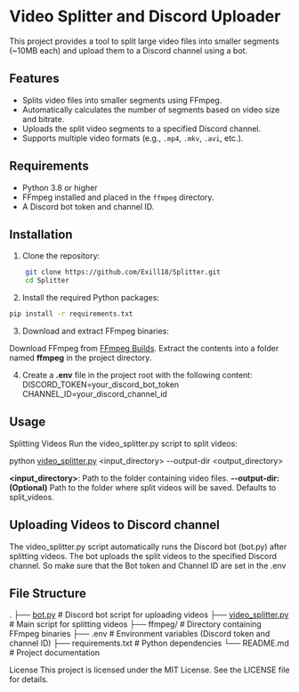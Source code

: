 # Video Splitter and Discord Uploader

This project provides a tool to split large video files into smaller segments (~10MB each) and upload them to a Discord channel using a bot.

## Features
- Splits video files into smaller segments using FFmpeg.
- Automatically calculates the number of segments based on video size and bitrate.
- Uploads the split video segments to a specified Discord channel.
- Supports multiple video formats (e.g., `.mp4`, `.mkv`, `.avi`, etc.).

## Requirements
- Python 3.8 or higher
- FFmpeg installed and placed in the `ffmpeg` directory.
- A Discord bot token and channel ID.

## Installation
1. Clone the repository:
```bash 
    git clone https://github.com/Exill18/Splitter.git
    cd Splitter
```

2. Install the required Python packages:
```bash
pip install -r requirements.txt
```

3. Download and extract FFmpeg binaries:

Download FFmpeg from [FFmpeg Builds](https://www.gyan.dev/ffmpeg/builds/ffmpeg-git-full.7z).
Extract the contents into a folder named **ffmpeg** in the project directory.

4. Create a **.env** file in the project root with the following content:
DISCORD_TOKEN=your_discord_bot_token
CHANNEL_ID=your_discord_channel_id


## Usage

Splitting Videos
Run the video_splitter.py script to split videos:

python [video_splitter.py](https://github.com/Exill18/projInt/blob/main/video_splitter.py) <input_directory> --output-dir <output_directory>

**<input_directory>**: Path to the folder containing video files.
**--output-dir: (Optional)** Path to the folder where split videos will be saved. Defaults to split_videos.

## Uploading Videos to Discord channel
The video_splitter.py script automatically runs the Discord bot (bot.py) after splitting videos. The bot uploads the split videos to the specified Discord channel. So make sure that the Bot token and Channel ID are set in the .env

## File Structure

.
├── [bot.py](https://github.com/Exill18/projInt/blob/main/bot.py)                # Discord bot script for uploading videos
├── [video_splitter.py](https://github.com/Exill18/projInt/blob/main/video_splitter.py)     # Main script for splitting videos
├── ffmpeg/               # Directory containing FFmpeg binaries
├── .env                  # Environment variables (Discord token and channel ID)
├── requirements.txt      # Python dependencies
└── README.md             # Project documentation


License
This project is licensed under the MIT License. See the LICENSE file for details.
